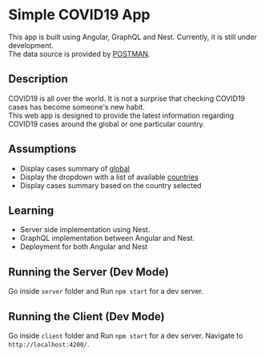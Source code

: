 # Simple COVID19 App

This app is built using Angular, GraphQL and Nest. Currently, it is still under development.\
The data source is provided by [POSTMAN](https://documenter.getpostman.com/view/10808728/SzS8rjbc#00030720-fae3-4c72-8aea-ad01ba17adf8).

## Description

COVID19 is all over the world. It is not a surprise that checking COVID19 cases has become someone's new habit.\
This web app is designed to provide the latest information regarding COVID19 cases around the global or one particular country.

## Assumptions

* Display cases summary of [global](https://documenter.getpostman.com/view/10808728/SzS8rjbc#00030720-fae3-4c72-8aea-ad01ba17adf8)
* Display the dropdown with a list of available [countries](https://documenter.getpostman.com/view/10808728/SzS8rjbc#7934d316-f751-4914-9909-39f1901caeb8)
* Display cases summary based on the country selected

## Learning

* Server side implementation using Nest.
* GraphQL implementation between Angular and Nest.
* Deployment for both Angular and Nest

## Running the Server (Dev Mode)

Go inside `server` folder and Run `npm start` for a dev server.

## Running the Client (Dev Mode)

Go inside `client` folder and Run `npm start` for a dev server. Navigate to `http://localhost:4200/`.


